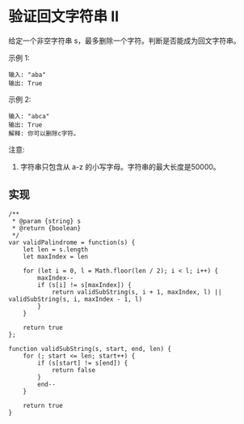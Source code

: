 # 验证回文字符串 Ⅱ
给定一个非空字符串 s，最多删除一个字符。判断是否能成为回文字符串。

示例 1:
```
输入: "aba"
输出: True
```
示例 2:
```
输入: "abca"
输出: True
解释: 你可以删除c字符。
```
注意:

1. 字符串只包含从 a-z 的小写字母。字符串的最大长度是50000。

## 实现
```
/**
 * @param {string} s
 * @return {boolean}
 */
var validPalindrome = function(s) {
    let len = s.length
    let maxIndex = len
    
    for (let i = 0, l = Math.floor(len / 2); i < l; i++) {
        maxIndex--
        if (s[i] != s[maxIndex]) {
            return validSubString(s, i + 1, maxIndex, l) || validSubString(s, i, maxIndex - 1, l)
        }
    }
    
    return true
};

function validSubString(s, start, end, len) {
    for (; start <= len; start++) {
        if (s[start] != s[end]) {
            return false
        }
        end--
    }
    
    return true
}
```
